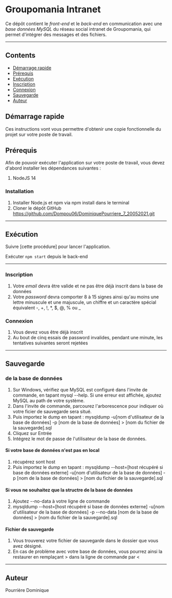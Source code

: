 # Groupomania Intranet
Ce dépôt contient le _front-end_ et le _back-end_ en communication avec une  _base données MySQL_ du réseau social intranet de Groupomania, qui permet d'intégrer des messages et des fichiers.

---

## Contents
* [Démarrage rapide](#Démarrage-rapide)
* [Prérequis](#Prérequis)
* [Exécution](#Exécution)
* [Inscription](#Inscription)
* [Connexion](#Connexion)
* [Sauvegarde](#Sauvegarde)
* [Auteur](#Auteur)


## Démarrage rapide
Ces instructions vont vous permettre d'obtenir une copie fonctionnelle du projet sur votre poste de travail.

## Prérequis
Afin de pouvoir exécuter l'application sur votre poste de travail, vous devez d'abord installer les dépendances suivantes :
 1. NodeJS 14
 
### Installation
  1. Installer Node.js et npm via npm install dans le terminal
  2. Cloner le dépôt GitHub https://github.com/Dompou06/DominiquePourriere_7_20052021.git
  
---
 
## Exécution
Suivre [cette procédure] pour lancer l'application.
 
Exécuter `npm start` depuis le back-end

---

### Inscription

1. Votre *email* devra être valide et ne pas être déjà inscrit dans la base de données
2. Votre *password* devra comporter 8 à 15 signes ainsi qu'au moins une lettre minuscule et une majuscule, un chiffre et un caractère spécial équivalent -, +, !, *, $, @, % ou _

### Connexion

1. Vous devez vous être déjà inscrit
2. Au bout de cinq essais de password invalides, pendant une minute, les tentatives suivantes seront rejetées

---

## Sauvegarde
### de la base de données
1. Sur Windows, vérifiez que MySQL est configuré dans l'invite de commande, en tapant mysql --help. Si une erreur est affichée, ajoutez MySQL au path de votre système. 
2. Dans l'invite de commande, parcourez l'arborescence pour indiquer où votre ficier de sauvegarde sera situé.
3. Puis importez le dump en tapant : mysqldump -u[nom d'utilisateur de la base de données] -p [nom de la base de données] > [nom du fichier de la sauvegarde].sql
5. Cliquez sur Entrée
6. Intégrez le mot de passe de l'utilisateur de la base de données.

#### Si votre base de données n'est pas en local
1. récupérez sont host
2. Puis importez le dump en tapant : mysqldump --host=[host récupéré si base de données externe] -u[nom d'utilisateur de la base de données] -p [nom de la base de données] > [nom du fichier de la sauvegarde].sql

#### Si vous ne souhaitez que la structre de la base de données
1. Ajoutez --no-data à votre ligne de commande
2. mysqldump --host=[host récupéré si base de données externe] -u[nom d'utilisateur de la base de données] -p --no-data [nom de la base de données] > [nom du fichier de la sauvegarde].sql

#### Fichier de sauvegarde
1. Vous trouverez votre fichier de sauvegarde dans le dossier que vous avez désigné.
2. En cas de problème avec votre base de données, vous pourrez ainsi la restaurer en remplaçant > dans la ligne de commande par <

---

## Auteur
Pourrière Dominique
